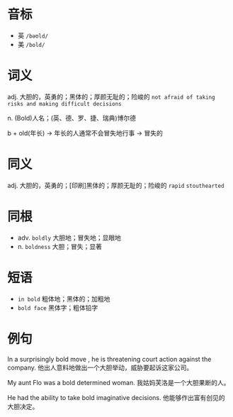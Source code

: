 # 音标

- 英 `/bəʊld/`
- 美 `/bold/`

# 词义

adj. 大胆的，英勇的；黑体的；厚颜无耻的；险峻的
`not afraid of taking risks and making difficult decisions`

n. (Bold)人名；(英、德、罗、捷、瑞典)博尔德




b + old(年长) → 年长的人通常不会冒失地行事 → 冒失的

# 同义

adj. 大胆的，英勇的；[印刷]黑体的；厚颜无耻的；险峻的
`rapid` `stouthearted`

# 同根

- adv. `boldly` 大胆地；冒失地；显眼地
- n. `boldness` 大胆；冒失；显著

# 短语

- `in bold` 粗体地；黑体的；加粗地
- `bold face` 黑体字；粗体铅字

# 例句

In a surprisingly bold move , he is threatening court action against the company.
他出人意料地做出一个大胆举动，威胁要起诉这家公司。

My aunt Flo was a bold determined woman.
我姑妈芙洛是一个大胆果断的人。

He had the ability to take bold imaginative decisions.
他能够作出富有创见的大胆决定。


